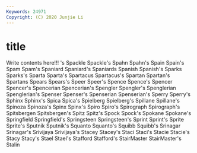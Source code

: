 ```yaml
---
Keywords: 24971
Copyright: (C) 2020 Junjie Li
---
```


# title

Write contents here!!!
's 
Spackle 
Spackle's 
Spahn 
Spahn's 
Spain 
Spain's 
Spam 
Spam's
Spaniard 
Spaniard's 
Spaniards 
Spanish 
Spanish's 
Sparks 
Sparks's 
Sparta 
Sparta's 
Spartacus
Spartacus's 
Spartan 
Spartan's 
Spartans 
Spears 
Spears's 
Speer 
Speer's 
Spence 
Spence's
Spencer 
Spencer's 
Spencerian 
Spencerian's 
Spengler 
Spengler's 
Spenglerian 
Spenglerian's 
Spenser 
Spenser's
Spenserian 
Spenserian's 
Sperry 
Sperry's 
Sphinx 
Sphinx's 
Spica 
Spica's 
Spielberg 
Spielberg's
Spillane 
Spillane's 
Spinoza 
Spinoza's 
Spinx 
Spinx's 
Spiro 
Spiro's 
Spirograph 
Spirograph's
Spitsbergen 
Spitsbergen's 
Spitz 
Spitz's 
Spock 
Spock's 
Spokane 
Spokane's 
Springfield 
Springfield's
Springsteen 
Springsteen's 
Sprint 
Sprint's 
Sprite 
Sprite's 
Sputnik 
Sputnik's 
Squanto 
Squanto's
Squibb 
Squibb's 
Srinagar 
Srinagar's 
Srivijaya 
Srivijaya's 
Stacey 
Stacey's 
Staci 
Staci's
Stacie 
Stacie's 
Stacy 
Stacy's 
Stael 
Stael's 
Stafford 
Stafford's 
StairMaster 
StairMaster's
Stalin 
